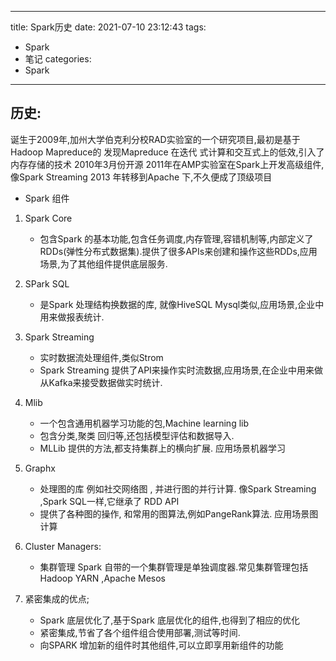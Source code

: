 

---
title: Spark历史
date: 2021-07-10 23:12:43
tags:
- Spark
- 笔记
categories: 
- Spark
---

## 历史:

 诞生于2009年,加州大学伯克利分校RAD实验室的一个研究项目,最初是基于Hadoop Mapreduce的
发现Mapreduce 在迭代 式计算和交互式上的低效,引入了内存存储的技术
2010年3月份开源
2011年在AMP实验室在Spark上开发高级组件,像Spark Streaming
2013 年转移到Apache 下,不久便成了顶级项目



- Spark 组件
1. Spark Core 
    -  包含Spark 的基本功能,包含任务调度,内存管理,容错机制等,内部定义了RDDs(弹性分布式数据集).提供了很多APIs来创建和操作这些RDDs,应用场景,为了其他组件提供底层服务.
    
2. SPark SQL
    - 是Spark 处理结构换数据的库, 就像HiveSQL Mysql类似,应用场景,企业中用来做报表统计.
3. Spark Streaming 
    - 实时数据流处理组件,类似Strom
    - Spark Streaming 提供了API来操作实时流数据,应用场景,在企业中用来做从Kafka来接受数据做实时统计.
4. Mlib 
    - 一个包含通用机器学习功能的包,Machine learning lib 
    - 包含分类,聚类 回归等,还包括模型评估和数据导入.
    - MLLib 提供的方法,都支持集群上的横向扩展.
    应用场景机器学习
5. Graphx 
    - 处理图的库 例如社交网络图 , 并进行图的并行计算. 像Spark Streaming ,Spark SQL一样,它继承了 RDD API 
    - 提供了各种图的操作, 和常用的图算法,例如PangeRank算法.
    应用场景图计算
6. Cluster Managers:
    - 集群管理 Spark 自带的一个集群管理是单独调度器.常见集群管理包括 Hadoop YARN ,Apache Mesos 
7. 紧密集成的优点;
    - Spark 底层优化了,基于Spark 底层优化的组件,也得到了相应的优化
    - 紧密集成,节省了各个组件组合使用部署,测试等时间.
    -  向SPARK 增加新的组件时其他组件,可以立即享用新组件的功能